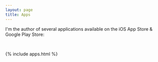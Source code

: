 ```yaml
---
layout: page
title: Apps
---
```


I'm the author of several applications available on the iOS App Store & Google Play Store:

<br>

{% include apps.html %}
